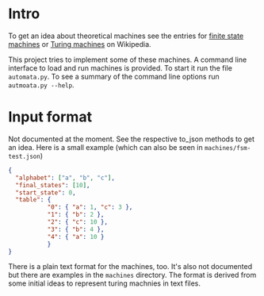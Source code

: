 # Intro
To get an idea about theoretical machines see the entries for [finite state
machines](https://en.wikipedia.org/wiki/Finite-state_machine) or [Turing
machines](https://en.wikipedia.org/wiki/Turing_machine) on Wikipedia.

This project tries to implement some of these machines.  A command line
interface to load and run machines is provided.  To start it run the file
`automata.py`.  To see a summary of the command line options run `autmoata.py
--help`.

# Input format
Not documented at the moment.  See the respective to_json methods to get an
idea.  Here is a small example (which can also be seen in
`machines/fsm-test.json`)

```json
{
  "alphabet": ["a", "b", "c"],
  "final_states": [10],
  "start_state": 0,
  "table": {
           "0": { "a": 1, "c": 3 },
           "1": { "b": 2 },
           "2": { "c": 10 },
           "3": { "b": 4 },
           "4": { "a": 10 }
           }
}
```

There is a plain text format for the machines, too.  It's also not documented
but there are examples in the `machines` directory.  The format is derived
from some initial ideas to represent turing machnies in text files.
